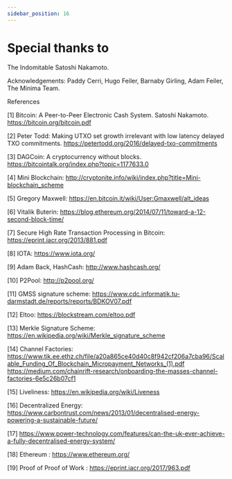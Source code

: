 ```yaml
---
sidebar_position: 16
---
```


# Special thanks to

The Indomitable Satoshi Nakamoto.
 
Acknowledgements: Paddy Cerri, Hugo Feiler, Barnaby Girling, Adam Feiler, The Minima Team.
 
References
 
[1] Bitcoin: A Peer-to-Peer Electronic Cash System. Satoshi Nakamoto. https://bitcoin.org/bitcoin.pdf
 
[2] Peter Todd: Making UTXO set growth irrelevant with low latency delayed TXO commitments. https://petertodd.org/2016/delayed-txo-commitments
 
[3] DAGCoin: A cryptocurrency without blocks. https://bitcointalk.org/index.php?topic=1177633.0
 
[4] Mini Blockchain: http://cryptonite.info/wiki/index.php?title=Mini-blockchain_scheme
 
[5] Gregory Maxwell: https://en.bitcoin.it/wiki/User:Gmaxwell/alt_ideas
 
[6] Vitalik Buterin: https://blog.ethereum.org/2014/07/11/toward-a-12-second-block-time/
 
[7] Secure High Rate Transaction Processing in Bitcoin: https://eprint.iacr.org/2013/881.pdf
 
[8] IOTA: https://www.iota.org/
 
[9] Adam Back, HashCash: http://www.hashcash.org/
 
[10] P2Pool: http://p2pool.org/
 
[11] GMSS signature scheme: https://www.cdc.informatik.tu-darmstadt.de/reports/reports/BDKOV07.pdf
 
[12] Eltoo: https://blockstream.com/eltoo.pdf
 
[13] Merkle Signature Scheme: https://en.wikipedia.org/wiki/Merkle_signature_scheme
 
[14] Channel Factories: https://www.tik.ee.ethz.ch/file/a20a865ce40d40c8f942cf206a7cba96/Scalable_Funding_Of_Blockchain_Micropayment_Networks_(1).pdf
 https://medium.com/chainrift-research/onboarding-the-masses-channel-factories-6e5c26b07cf1
  
[15] Liveliness: https://en.wikipedia.org/wiki/Liveness
 
[16] Decentralized Energy: https://www.carbontrust.com/news/2013/01/decentralised-energy-powering-a-sustainable-future/
 
[17] https://www.power-technology.com/features/can-the-uk-ever-achieve-a-fully-decentralised-energy-system/

[18] Ethereum : https://www.ethereum.org/ 

[19] Proof of Proof of Work : https://eprint.iacr.org/2017/963.pdf








